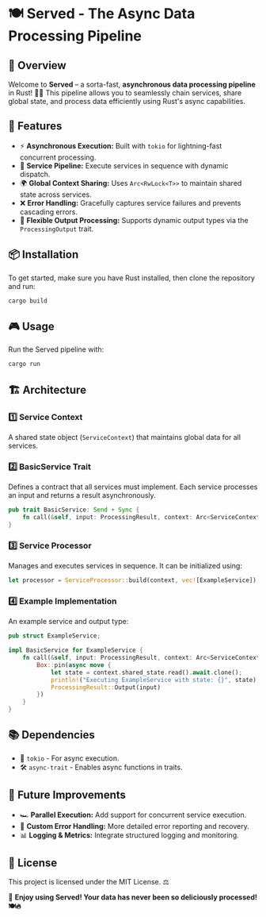 # 🍽️ Served - The Async Data Processing Pipeline

## 🚀 Overview
Welcome to **Served** – a sorta-fast, **asynchronous data processing pipeline** in Rust! 🦀✨ This pipeline allows you to seamlessly chain services, share global state, and process data efficiently using Rust's async capabilities.

## 🎯 Features
- ⚡ **Asynchronous Execution:** Built with `tokio` for lightning-fast concurrent processing.
- 🔗 **Service Pipeline:** Execute services in sequence with dynamic dispatch.
- 🌍 **Global Context Sharing:** Uses `Arc<RwLock<T>>` to maintain shared state across services.
- ❌ **Error Handling:** Gracefully captures service failures and prevents cascading errors.
- 🔀 **Flexible Output Processing:** Supports dynamic output types via the `ProcessingOutput` trait.

## 📦 Installation
To get started, make sure you have Rust installed, then clone the repository and run:

```sh
cargo build
```

## 🎮 Usage
Run the Served pipeline with:

```sh
cargo run
```

## 🏗️ Architecture
### **1️⃣ Service Context**
A shared state object (`ServiceContext`) that maintains global data for all services.

### **2️⃣ BasicService Trait**
Defines a contract that all services must implement. Each service processes an input and returns a result asynchronously.

```rust
pub trait BasicService: Send + Sync {
    fn call(&self, input: ProcessingResult, context: Arc<ServiceContext>) -> Pin<Box<dyn Future<Output = ProcessingResult> + Send>>;
}
```

### **3️⃣ Service Processor**
Manages and executes services in sequence. It can be initialized using:

```rust
let processor = ServiceProcessor::build(context, vec![ExampleService]);
```

### **4️⃣ Example Implementation**
An example service and output type:

```rust
pub struct ExampleService;

impl BasicService for ExampleService {
    fn call(&self, input: ProcessingResult, context: Arc<ServiceContext>) -> Pin<Box<dyn Future<Output = ProcessingResult> + Send>> {
        Box::pin(async move {
            let state = context.shared_state.read().await.clone();
            println!("Executing ExampleService with state: {}", state);
            ProcessingResult::Output(input)
        })
    }
}
```

## 📚 Dependencies
- 🚀 `tokio` - For async execution.
- 🛠️ `async-trait` - Enables async functions in traits.

## 🌟 Future Improvements
- 🏎️ **Parallel Execution:** Add support for concurrent service execution.
- 🛑 **Custom Error Handling:** More detailed error reporting and recovery.
- 📊 **Logging & Metrics:** Integrate structured logging and monitoring.

## 📜 License
This project is licensed under the MIT License. ⚖️

🎉 **Enjoy using Served! Your data has never been so deliciously processed! 🍽️🔥**


